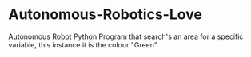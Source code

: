 # Autonomous-Robotics-Love
Autonomous Robot Python Program that search's an area for a specific variable, this instance it is the colour "Green"
